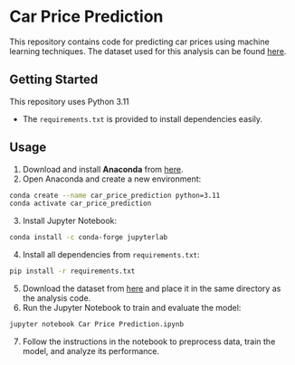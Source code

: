 # Car Price Prediction

This repository contains code for predicting car prices using machine learning techniques. The dataset used for this analysis can be found [here](https://www.kaggle.com/code/ahmetcalis/car-price-prediction).

## Getting Started

This repository uses Python 3.11

- The `requirements.txt` is provided to install dependencies easily.

## Usage

1. Download and install **Anaconda** from [here](https://www.anaconda.com/docs/getting-started/anaconda/install).
2. Open Anaconda and create a new environment:

```bash
conda create --name car_price_prediction python=3.11
conda activate car_price_prediction
```

3. Install Jupyter Notebook:

```bash
conda install -c conda-forge jupyterlab
```

4. Install all dependencies from `requirements.txt`:

```bash
pip install -r requirements.txt
```

5. Download the dataset from [here](https://www.kaggle.com/code/ahmetcalis/car-price-prediction) and place it in the same directory as the analysis code.
6. Run the Jupyter Notebook to train and evaluate the model:

```bash
jupyter notebook Car Price Prediction.ipynb
```

7. Follow the instructions in the notebook to preprocess data, train the model, and analyze its performance.
